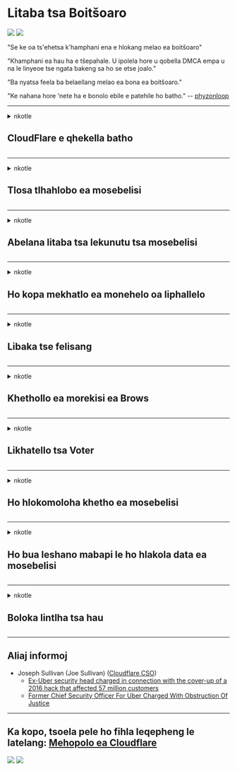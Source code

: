 # Litaba tsa Boitšoaro

![](https://codeberg.org/crimeflare/stop_cloudflare/media/branch/master/image/itsreallythatbad.jpg)
![](https://codeberg.org/crimeflare/stop_cloudflare/media/branch/master/image/telegram/c81238387627b4bfd3dcd60f56d41626.jpg)

"Se ke oa ts'ehetsa k'hamphani ena e hlokang melao ea boitšoaro"

"Khamphani ea hau ha e tšepahale. U ipolela hore u qobella DMCA empa u na le linyeoe tse ngata bakeng sa ho se etse joalo."

"Ba nyatsa feela ba belaellang melao ea bona ea boitšoaro."

"Ke nahana hore 'nete ha e bonolo ebile e patehile ho batho."  -- [phyzonloop](https://twitter.com/phyzonloop)


---


<details>
<summary>nkotle

## CloudFlare e qhekella batho
</summary>


Cloudflare e romella li-imeile tsa spam ho basebelisi bao eseng Cloudflare.

- Romella feela mangolo-tsoibila ho ba ngolisitseng ba khethileng
- Ha mosebelisi a re "emisa", emisa ho romella lengolo-tsoibila

Ho bonolo haholo. Empa Cloudflare ha e tsotelle.
Cloudflare o re ho sebelisa ts'ebeletso ea bona ho ka emisa li-spammers tsohle kapa bahlaseli.
Re ka emisa joang Cloudflare ntle le ho kenya tšebetsong Cloudflare?


| 🖼 | 🖼 |
| --- | --- |
| ![](https://codeberg.org/crimeflare/stop_cloudflare/media/branch/master/image/cfspam01.jpg) | ![](https://codeberg.org/crimeflare/stop_cloudflare/media/branch/master/image/cfspam03.jpg) |
| ![](https://codeberg.org/crimeflare/stop_cloudflare/media/branch/master/image/cfspam02.jpg) | ![](https://codeberg.org/crimeflare/stop_cloudflare/media/branch/master/image/cfspambrittany.jpg)<br>![](https://codeberg.org/crimeflare/stop_cloudflare/media/branch/master/image/cfspamtwtr.jpg) |

</details>

---

<details>
<summary>nkotle

## Tlosa tlhahlobo ea mosebelisi
</summary>


Tlhahlobo e mpe ea Cloudflare
Haeba u beha mongolo o khahlanong le Cloudflare ho Twitter, u na le monyetla oa ho fumana karabo ho mosebeletsi oa Cloudflare ka molaetsa oa "Che, ha se".
Haeba u beha tlhahlobo e mpe sebakeng se seng le se seng sa tlhahlobo, ba tla leka ho e batla.


| 🖼 | 🖼 |
| --- | --- |
| ![](https://codeberg.org/crimeflare/stop_cloudflare/media/branch/master/image/cfcenrev_01.jpg)<br>![](https://codeberg.org/crimeflare/stop_cloudflare/media/branch/master/image/cfcenrev_02.jpg) | ![](https://codeberg.org/crimeflare/stop_cloudflare/media/branch/master/image/cfcenrev_03.jpg) |

</details>

---

<details>
<summary>nkotle

## Abelana litaba tsa lekunutu tsa mosebelisi
</summary>


Cloudflare e na le bothata bo boholo ba ho hlekefetsa.
Cloudflare e arolelana tlhahisoleseling ea batho ba belaelang ka libaka tseo ba li hapileng.
Ka linako tse ling ba u kopa hore u fane ka ID ea hau ea 'nete.
Haeba u sa batle ho hlorisoa, ho hlekefetsoa, ​​ho shapuoa kapa ho bolaoa, ho molemo hore u lule hole le libaka tsa marang-rang tsa Cloudfla.


| 🖼 | 🖼 |
| --- | --- |
| ![](https://codeberg.org/crimeflare/stop_cloudflare/media/branch/master/image/cfdox_what.jpg) | ![](https://codeberg.org/crimeflare/stop_cloudflare/media/branch/master/image/cfdox_swat.jpg) |
| ![](https://codeberg.org/crimeflare/stop_cloudflare/media/branch/master/image/cfdox_kill.jpg) | ![](https://codeberg.org/crimeflare/stop_cloudflare/media/branch/master/image/cfdox_threat.jpg) |
| ![](https://codeberg.org/crimeflare/stop_cloudflare/media/branch/master/image/cfdox_dox.jpg) | ![](https://codeberg.org/crimeflare/stop_cloudflare/media/branch/master/image/cfdox_ex1.jpg)<br>![](https://codeberg.org/crimeflare/stop_cloudflare/media/branch/master/image/cfdox_ex2.jpg) |

</details>

---

<details>
<summary>nkotle

## Ho kopa mekhatlo ea monehelo oa liphallelo
</summary>


CloudFlare e kopa menehelo ea liphallelo.
Ho tšosa haholo hore mokhatlo oa Amerika o ka kopa liphallelo haufi le mekhatlo e sa etseng phaello e nang le lisosa tse ntle.
Haeba u rata ho thibela batho kapa ho senya nako ea batho ba bang, u kanna ua batla ho reka li-pizza bakeng sa basebetsi ba Cloudflare.


![](https://codeberg.org/crimeflare/stop_cloudflare/media/branch/master/image/cfdonate.jpg)

</details>

---

<details>
<summary>nkotle

## Libaka tse felisang
</summary>


U tla etsa eng haeba sebaka sa hau sa marang-rang se theoha ka tšohanyetso?
Ho na le litlaleho tsa hore Cloudflare e hlakola tlhophiso ea basebelisi kapa ho emisa ts'ebeletso ntle le temoso, ka khutso.
Re khothaletsa hore u fumane mofani oa litšebeletso tse molemo.

![](https://codeberg.org/crimeflare/stop_cloudflare/media/branch/master/image/cftmnt.jpg)

</details>

---

<details>
<summary>nkotle

## Khethollo ea morekisi ea Brows
</summary>


CloudFlare e fana ka khethollo ho ba sebelisang Firefox ha ba ntse ba fana ka tšoaro e khopo ho basebelisi ba batho ba sa sebeliseng Tor-Browser holim'a Tor.
Basebelisi ba marang-rang bao ka nepo ba hanang ho etsa lipapatso tse seng tsa mahala le bona ba tšoaroa hampe.
Ho se lekane ho fihlelang hona ke tlhekefetso e seng molaong ea ts'ebetso le ts'ebeliso e mpe ea matla.

![](https://codeberg.org/crimeflare/stop_cloudflare/media/branch/master/image/browdifftbcx.gif)

- Ka ho le letšehali: Tor Browser, Ka ho le letona: Chrome. Aterese e ts'oanang ea IP.

![](https://codeberg.org/crimeflare/stop_cloudflare/media/branch/master/image/browserdiff.jpg)

- Ka ho le letšehali: Tor Browser Javascript Disified, Cookie Ensets
- Ka ho le letona: Javascript ea Google Enesetsoa, ​​Cookie e Holofetse

![](https://codeberg.org/crimeflare/stop_cloudflare/media/branch/master/image/cfsiryoublocked.jpg)

- QuteBrowser (sebatli se senyenyane) ntle le Tor (Clearnet IP)

| ***Sebapali*** | ***Fumana kalafo*** |
| --- | --- |
| Tor Browser (Javascript e khonahetse) | phihlello e lumelletsoe |
| Firefox (Javascript e khonahetse) | phihlello e senyehile |
| Chromium (Javascript e khonahetse) | phihlello e senyehile |
| Chromium or Firefox (Javascript e holofetse) | u hanetsoe ho kena |
| Chromium or Firefox (Cookie e holofetse) | u hanetsoe ho kena |
| QuteBrowser | u hanetsoe ho kena |
| lynx | u hanetsoe ho kena |
| w3m | u hanetsoe ho kena |
| wget | u hanetsoe ho kena |


Hobaneng u sa sebelise konopo ea Audio ho rarolla bothata bo bonolo?

E, ho na le konopo ea molumo, empa kamehla ha e sebetse holim'a Tor.
O tla fumana molaetsa ona ha o o penya:

```
Leka hape hamorao
Khomphutha ea hau kapa netweke e kanna ea romella lipotso tse ikemetseng.
Ho sireletsa basebelisi ba rona, re ka se sebetse kopo ea hau hona joale.
Bakeng sa lintlha tse ling etela leqephe la rona la thuso
```

</details>

---

<details>
<summary>nkotle

## Likhatello tsa Voter
</summary>


Ba vouta Amerika ba re ba ingolisa ho khetha hangata ka webosaete ea mongoli oa mmuso maemong ao ba lulang ho ona.
Liofisi tsa mongoli oa 'muso tse laoloang ke naha tsa Rephabliki li etsa mosebetsi oa ho hatella batho ba etsang likhetho ka ho hlahisa sebaka sa marang-rang sa mongoli oa naha ka Cloudflare.
Ts'ebeliso e mpe ea Cloudflare ea basebelisi ba Tor, boemo ba eona ba MITM e le sebaka sa bohlokoa sa tlhahlobo ea lefats'e, mme karolo ea eona e mpe ka kakaretso e etsa hore bao e tla ba bavoti ba leqe ho ingolisa.
Liberals hangata li amohela ho ba boinotšing.
Liforomo tsa ho ngolisa likhetho li bokella tlhaiso-leseling e tebileng mabapi le ho iketela ha motho ea etsang lipolotiki, aterese ea hae ea 'mele, nomoro ea ts'ireletso ea sechaba le letsatsi leo a hlahileng ka lona.
Boholo ba linaha li fana ka tlhahisoleseling e fumanehang phatlalatsa, empa Cloudflare e bona tlhaiso-leseling eo ha motho a ngolisa ho vouta.

Hlokomela hore ngoliso ea pampiri ha e potolohe Cloudflare hobane sengoli sa basebetsi ba kenang data ba mmuso ba kanna ba sebelisa sebaka sa marang-rang sa Cloudflare ho kenya data.

| 🖼 | 🖼 |
| --- | --- |
| ![](https://codeberg.org/crimeflare/stop_cloudflare/media/branch/master/image/cfvotm_01.jpg) | ![](https://codeberg.org/crimeflare/stop_cloudflare/media/branch/master/image/cfvotm_02.jpg) |

- Change.org ke sebaka sa marang-rang se tummeng sa ho bokella likhetho le ho nka bohato.
“batho hohle ba qala liphutuho, ho bokella batšehetsi, le ho sebetsa le baetsi ba liqeto ho tsamaisa tharollo.”
Ka bomalimabe, batho ba bangata ba sitoa ho bona change.org ho hang ka lebaka la leqhubu le bohale la Cloudflare.
Ba thibetsoe ho saena boipiletso, ka hona ba ba qhelela ka thoko ho demokrasi.
Ho sebelisa sethala se seng se sa koaeloang ke marang-rang joaloka OpenPback ho thusa ho lokisa bothata.

| 🖼 | 🖼 |
| --- | --- |
| ![](https://codeberg.org/crimeflare/stop_cloudflare/media/branch/master/image/changeorgasn.jpg) | ![](https://codeberg.org/crimeflare/stop_cloudflare/media/branch/master/image/changeorgtor.jpg) |

- "Morero oa Athene" oa Cloudflare o fana ka ts'ireletso ea maemo a khoebo ea mahala ho liwebosaete tsa likhetho tsa lehae.
Ba itse "mabatooa a bona a ka fumana tlhaiso-leseling ea likhetho le ngodiso ea bakuli" empa hona ke leshano hobane batho ba bangata ha ba khone ho bala sebaka ho hang.

</details>

---

<details>
<summary>nkotle

## Ho hlokomoloha khetho ea mosebelisi
</summary>


Haeba u khetha ho khetha ntho e itseng, u lebelletse hore ha u na amohela lengolo tsoibila ka eona.
Cloudflare e hlokomoloha khetho ea mosebelisi mme e arolelana data le likhoebo tsa mekhatlo ea boraro ntle le tumello ea moreki.
Haeba u sebelisa moralo oa bona oa mahala, ka linako tse ling ba u romella lengolo-tsoibila ba kopa ho reka ngoliso ea khoeli le khoeli.

![](https://codeberg.org/crimeflare/stop_cloudflare/media/branch/master/image/cfviopl_tp.jpg)

</details>

---

<details>
<summary>nkotle

## Ho bua leshano mabapi le ho hlakola data ea mosebelisi
</summary>


Ho latela blog ena ea bareki ba mehleng ea Cloudflare, Cloudflare e bua leshano mabapi le ho hlakola litlaleho.
Matsatsing ana, lik'hamphani tse ngata li boloka data ea hau ka mor'a hore u koale kapa u tlose ak'haonte ea hau.
Boholo ba likhamphani tse ntle li bua ka hona ka leano la lekunutu.
Cloudflare? Che.

```
2019-08-05 CloudFlare e nthometse netefatso ea hore ba tlositse account ea ka.
2019-10-02 Ke fumane lengolo-tsoibila le tsoang ho CloudFlare "hobane ke moreki"
```

Cloudflare o ne a sa tsebe ka lentsoe "tlosa".
Haeba ehlile e tlositsoe, hobaneng moreki enoa oa mehleng a fumane lengolo-tsoibila?
O boetse a boletse hore leano la lekunutu la Cloudflare ha le bue ka hona.

```
Leano la bona la bocha la lekunutu ha le bue ka ho boloka data bakeng sa selemo.
```

![](https://codeberg.org/crimeflare/stop_cloudflare/media/branch/master/image/cfviopl_notdel.jpg)

U ka tšepa Cloudflare joang haeba melaoana ea bona ea lekunutu e le LIE?

</details>

---

<details>
<summary>nkotle

## Boloka lintlha tsa hau
</summary>


Ho tlosa akhaonto ea Cloudflare ho boima.

```
Kenya tekete ea tšehetso u sebelisa mofuta oa "Account",
mme o kope ho hlakolwa ha ak'haonte 'meleng oa molaetsa.
Ha ua tlameha ho ba le libaka kapa likarete tsa mokoloto tse khomaretsoeng akhaonteng ea hau pele u kopa ho hlakoloa.
```

O tla fumana lengolo-tsoibila lena.

![](https://codeberg.org/crimeflare/stop_cloudflare/media/branch/master/image/cf_deleteandkeep.jpg)

"Re se re qalile ho sebetsana le kopo ea hau ea ho hlakola" empa "Re tla tsoelapele ho boloka tlhahisoleseling ea hau".

Na u ka "tšepa" see?

</details>

---

## Aliaj informoj

- Joseph Sullivan (Joe Sullivan) ([Cloudflare CSO](https://twitter.com/eastdakota/status/1296522269313785862))
  - [Ex-Uber security head charged in connection with the cover-up of a 2016 hack that affected 57 million customers](https://www.businessinsider.com/uber-data-hack-security-head-joe-sullivan-charged-cover-up-2020-8)
  - [Former Chief Security Officer For Uber Charged With Obstruction Of Justice](https://www.justice.gov/usao-ndca/pr/former-chief-security-officer-uber-charged-obstruction-justice)


---

## Ka kopo, tsoela pele ho fihla leqepheng le latelang:   [Mehopolo ea Cloudflare](../PEOPLE.md)

![](https://codeberg.org/crimeflare/stop_cloudflare/media/branch/master/image/freemoldybread.jpg)
![](https://codeberg.org/crimeflare/stop_cloudflare/media/branch/master/image/cfisnotanoption.jpg)
